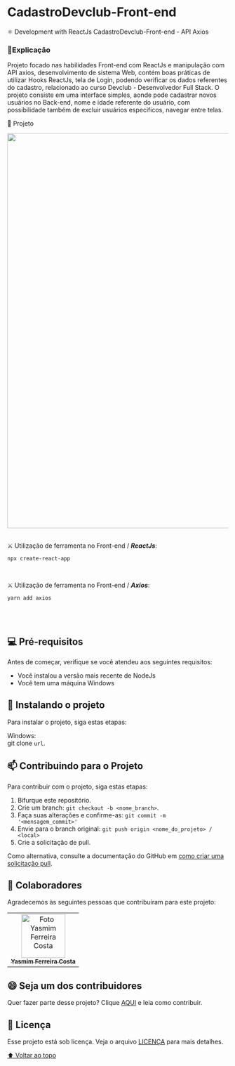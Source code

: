 # CadastroDevclub-Front-end
⚛ Development with ReactJs CadastroDevclub-Front-end - API Axios

### 📑Explicação

Projeto focado nas habilidades Front-end com ReactJs e manipulação com API axios, desenvolvimento de sistema Web, contém boas práticas de utilizar Hooks ReactJs, tela de Login, podendo verificar os dados referentes do cadastro, relacionado ao curso Devclub - Desenvolvedor Full Stack. O projeto consiste em uma interface simples, aonde pode cadastrar novos usuários no Back-end, nome e idade referente do usuário, com possibilidade também de excluir usuários especificos, navegar entre telas.
<br>


🚀 Projeto 
<br>

<img src="https://github.com/yasmimferreir/CadastroDevclub-Back-end/assets/97356148/4367deaf-f020-49f9-9cee-507d9a4c0d52" width="900px">

<br>


<br>


⚔️ Utilização de ferramenta no Front-end / ***ReactJs***:

```
npx create-react-app 
```
<br>

⚔️ Utilização de ferramenta no Front-end / ***Axios***:

```
yarn add axios 
```
<br>

<br>


## 💻 Pré-requisitos

Antes de começar, verifique se você atendeu aos seguintes requisitos:
<!---Estes são apenas requisitos de exemplo. Adicionar, duplicar ou remover conforme necessário--->
* Você instalou a versão mais recente de  NodeJs
* Você tem uma máquina Windows 

## 🚀 Instalando o projeto 

Para instalar o projeto, siga estas etapas:

Windows: <br>
git clone `url`.

## 📫 Contribuindo para o Projeto 
<!---Se o seu README for longo ou se você tiver algum processo ou etapas específicas que deseja que os contribuidores sigam, considere a criação de um arquivo CONTRIBUTING.md separado--->
Para contribuir com o projeto, siga estas etapas:

1. Bifurque este repositório.
2. Crie um branch: `git checkout -b <nome_branch>`.
3. Faça suas alterações e confirme-as: `git commit -m '<mensagem_commit>'`
4. Envie para o branch original: `git push origin <nome_do_projeto> / <local>`
5. Crie a solicitação de pull.

Como alternativa, consulte a documentação do GitHub em [como criar uma solicitação pull](https://help.github.com/en/github/collaborating-with-issues-and-pull-requests/creating-a-pull-request).

## 🤝 Colaboradores

Agradecemos às seguintes pessoas que contribuíram para este projeto:

<table>
  <tr>
    <td align="center">
      <a href="#">
        <img src="https://user-images.githubusercontent.com/97356148/200590856-942d44a8-f136-4320-a381-699ecbc0d6ec.JPG" width="100px;" alt="Foto Yasmim Ferreira Costa"/><br>
        <sub>
          <b>Yasmim Ferreira Costa</b>
        </sub>
      </a>
    </td>
  </tr>
</table>


## 😄 Seja um dos contribuidores<br>

Quer fazer parte desse projeto? Clique [AQUI](CONTRIBUTING.md) e leia como contribuir.

## 📝 Licença

Esse projeto está sob licença. Veja o arquivo [LICENÇA](LICENSE.md) para mais detalhes.

[⬆ Voltar ao topo](#CadastroDevclub-Front-end)<br>
